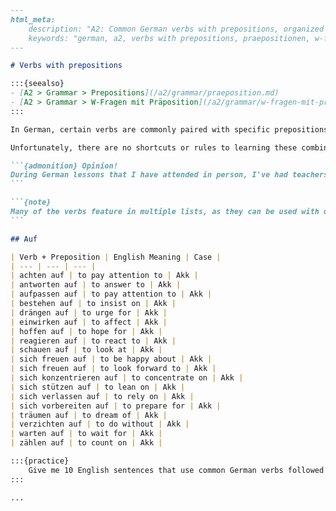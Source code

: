 ````markdown
---
html_meta:
    description: "A2: Common German verbs with prepositions, organized by preposition with practice."
    keywords: "german, a2, verbs with prepositions, praepositionen, w-fragen"
---

# Verbs with prepositions

:::{seealso}
- [A2 > Grammar > Prepositions](/a2/grammar/praeposition.md)
- [A2 > Grammar > W‑Fragen mit Präposition](/a2/grammar/w-fragen-mit-praeposition.md)
:::

In German, certain verbs are commonly paired with specific prepositions. These combinations are important to memorize because, if you get them wrong, your sentence will either not make sense at all or perhaps mean something completely unintended!

Unfortunately, there are no shortcuts or rules to learning these combinations. The only way to master them is through practice and repetition. 

```{admonition} Opinion!
During German lessons that I have attended in person, I've had teachers hand me lists of 100+ verbs with prepositions and been told to memorize them. I don't think this is the best way to learn, but it is a common approach. My preferred method is to first break the list down into smaller chunks, and then practice them in context using whole sentences. That way, I learn the meaning of the verb, the verb/preposition pairing and I can also practice getting sentence structure right.  
```

```{note}
Many of the verbs feature in multiple lists, as they can be used with different prepositions. For example, *sich freuen* can be used with *auf* (to look forward to) or *über* (to be happy about). In these cases, the meaning of the verb changes depending on the preposition used.
```

## Auf

| Verb + Preposition | English Meaning | Case |
| --- | --- | --- |
| achten auf | to pay attention to | Akk |
| antworten auf | to answer to | Akk |
| aufpassen auf | to pay attention to | Akk |
| bestehen auf | to insist on | Akk |
| drängen auf | to urge for | Akk |
| einwirken auf | to affect | Akk |
| hoffen auf | to hope for | Akk |
| reagieren auf | to react to | Akk |
| schauen auf | to look at | Akk |
| sich freuen auf | to be happy about | Akk |
| sich freuen auf | to look forward to | Akk |
| sich konzentrieren auf | to concentrate on | Akk |
| sich stützen auf | to lean on | Akk |
| sich verlassen auf | to rely on | Akk |
| sich vorbereiten auf | to prepare for | Akk |
| träumen auf | to dream of | Akk |
| verzichten auf | to do without | Akk |
| warten auf | to wait for | Akk |
| zählen auf | to count on | Akk |

:::{practice}
    Give me 10 English sentences that use common German verbs followed by the preposition "auf" in the accusative case. Use the following verbs in your examples: achten auf, antworten auf, aufpassen auf, sich freuen auf, sich vorbereiten auf, warten auf, sich konzentrieren auf, hoffen auf, sich verlassen auf, reagieren auf, träumen auf, sich stützen auf, verzichten auf, schauen auf, einwirken auf, zählen auf, drängen auf, bestehen auf. Present the sentences one at a time. After I attempt a translation into German, give me feedback and the correct answer before showing the next sentence.
:::

...
````
